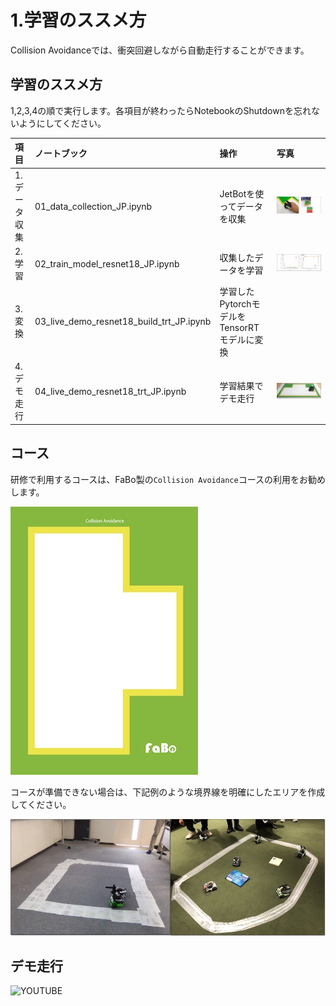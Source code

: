# 1.学習のススメ方

Collision Avoidanceでは、衝突回避しながら自動走行することができます。

## 学習のススメ方

1,2,3,4の順で実行します。各項目が終わったらNotebookのShutdownを忘れないようにしてください。

|項目|ノートブック|操作|写真|
|:--|:--|:--|:--|
|1.データ収集|01_data_collection_JP.ipynb|JetBotを使ってデータを収集|![](./img/how001.jpg)|
|2.学習|02_train_model_resnet18_JP.ipynb|収集したデータを学習|![](./img/how002.jpg)|
|3.変換|03_live_demo_resnet18_build_trt_JP.ipynb|学習したPytorchモデルをTensorRTモデルに変換||
|4.デモ走行|04_live_demo_resnet18_trt_JP.ipynb|学習結果でデモ走行|![](./img/how003.jpg)|

## コース

研修で利用するコースは、FaBo製の``Collision Avoidance``コースの利用をお勧めします。

![](./img/fabo_course001.jpg)

コースが準備できない場合は、下記例のような境界線を明確にしたエリアを作成してください。

![](./img/course001.jpg)

## デモ走行　

![YOUTUBE](fQCih11P-Pw)

